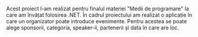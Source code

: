 Acest proiect l-am realizat pentru finalul materiei "Medii de programare" la care am învățat folosirea .NET. În cadrul proiectului am realizat o aplicație în care un organizator poate introduce evenimente. Pentru acestea se poate alege sponsorii, categoria, speaker-ii, partenerii și data în care are loc. 
